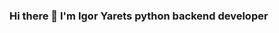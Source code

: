 ### Hi there 👋 I'm Igor Yarets python backend developer

<!--
**Igoryarets/Igoryarets** is a ✨ _special_ ✨ repository because its `README.md` (this file) appears on your GitHub profile.

Here are some ideas to get you started:

- 🔭 I’m currently working on ...
- 🌱 I’m currently learning ...
- 👯 I’m looking to collaborate on ...
- 🤔 I’m looking for help with ...
- 💬 Ask me about ...
- 📫 How to reach me: ...
- 😄 Pronouns: ...
- ⚡ Fun fact: ...
-->


<!-- GitHub Stats -- >

## &#x1f4c8; GitHub Stats

<a href="https://github.com/Igoryarets">
  <img align="center" style="margin:0.5rem" src="https://github-readme-stats.vercel.app/api/top-langs/?username=Igoryarets&hide=html,css&title_color=ffffff&text_color=c9cacc&icon_color=4AB197&bg_color=1A2B34" />
</a>

<a href="https://github.com/Igoryarets">
  <img align="center" style="margin:0.5rem" src="https://github-readme-stats.vercel.app/api?username=Igoryarets&show_icons=true&line_height=27&count_private=true&title_color=ffffff&text_color=c9cacc&icon_color=4AB097&bg_color=1A2B34" alt="Igoryarets GitHub Stats" />
</a>


<!-- Skills -- >

## 💼 Skills

[](https://img.shields.io/badge/Code-Python-informational?style=flat&logo=python&logoColor=white&color=4AB197)
![](https://img.shields.io/badge/Code-Django-informational?style=flat&logo=django&logoColor=white&color=4AB197)
![](https://img.shields.io/badge/Code-DRF-informational?style=flat&logo=drf&logoColor=white&color=4AB197)
![](https://img.shields.io/badge/Tools-Docker-informational?style=flat&logo=docker&logoColor=white&color=4AB197)
![](https://img.shields.io/badge/Tools-Postman-informational?style=flat&logo=Postman&logoColor=white&color=4AB197)
![](https://img.shields.io/badge/Tools-GitHub-informational?style=flat&logo=GitHub&logoColor=white&color=4AB197)
![](https://img.shields.io/badge/Tools-Postgresql-informational?style=flat&logo=Postgresql&logoColor=white&color=4AB197)

...

